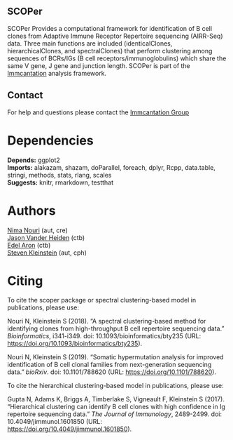 SCOPer
-------------------------------------------------------------------------------

SCOPer Provides a computational framework for identification of B cell clones from 
Adaptive Immune Receptor Repertoire sequencing (AIRR-Seq) data. Three main 
functions are included (identicalClones, hierarchicalClones, and spectralClones) 
that perform clustering among sequences of BCRs/IGs (B cell receptors/immunoglobulins) 
which share the same V gene, J gene and junction length. SCOPer is part of the 
[Immcantation](http://immcantation.readthedocs.io) analysis framework.

Contact
-------------------------------------------------------------------------------

For help and questions please contact the [Immcantation Group](mailto:immcantation@googlegroups.com)


# Dependencies

**Depends:** ggplot2  
**Imports:** alakazam, shazam, doParallel, foreach, dplyr, Rcpp, data.table, stringi, methods, stats, rlang, scales  
**Suggests:** knitr, rmarkdown, testthat


# Authors

[Nima Nouri](mailto:nima.nouri@yale.edu) (aut, cre)  
[Jason Vander Heiden](mailto:jason.vanderheiden@yale.edu) (ctb)  
[Edel Aron](mailto:edel.aron@yale.edu) (ctb)  
[Steven Kleinstein](mailto:steven.kleinstein@yale.edu) (aut, cph)


# Citing


To cite the scoper package or spectral clustering-based model in
publications, please use:

Nouri N, Kleinstein S (2018). “A spectral clustering-based method
for identifying clones from high-throughput B cell repertoire
sequencing data.” _Bioinformatics_, i341-i349. doi:
10.1093/bioinformatics/bty235 (URL:
https://doi.org/10.1093/bioinformatics/bty235).

Nouri N, Kleinstein S (2019). “Somatic hypermutation analysis for
improved identification of B cell clonal families from
next-generation sequencing data.” _bioRxiv_. doi: 10.1101/788620
(URL: https://doi.org/10.1101/788620).

To cite the hierarchical clustering-based model in publications,
please use:

Gupta N, Adams K, Briggs A, Timberlake S, Vigneault F, Kleinstein
S (2017). “Hierarchical clustering can identify B cell clones
with high confidence in Ig repertoire sequencing data.” _The
Journal of Immunology_, 2489-2499. doi: 10.4049/jimmunol.1601850
(URL: https://doi.org/10.4049/jimmunol.1601850).


